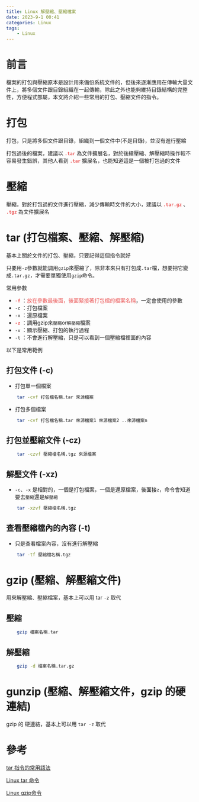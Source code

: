 ```yaml
---
title: Linux 解壓縮、壓縮檔案
date: 2023-9-1 00:41
categories: Linux
tags:
    - Linux
---
```


# 前言

檔案的打包與壓縮原本是設計用來備份系統文件的，但後來逐漸應用在傳輸大量文件上，將多個文件跟目錄組織在一起傳輸，除此之外也能夠維持目錄結構的完整性，方便程式部屬，本文將介紹一些常用的打包、壓縮文件的指令。

# 打包

打包，只是將多個文件跟目錄，組織到一個文件中(不是目錄)，並沒有進行壓縮

打包過後的檔案，建議以 **<font color=#EB5757>`.tar`</font>** 為文件擴展名，對於後續壓縮、解壓縮時操作較不容易發生錯誤，其他人看到 **<font color=#EB5757>`.tar`</font>** 擴展名，也能知道這是一個被打包過的文件

# 壓縮


壓縮，對於打包過的文件進行壓縮，減少傳輸時文件的大小，建議以 **<font color=#EB5757>`.tar.gz`</font>** 、 **<font color=#EB5757>`.tgz`</font>** 為文件擴展名


# tar (打包檔案、壓縮、解壓縮)

基本上關於文件的打包、壓縮，只要記得這個指令就好

只要用`-z`參數就能調用`gzip`來壓縮了，除非本來只有打包成`.tar`檔，想要把它變成`.tar.gz`，才需要單獨使用`gzip`命令。


常用參數
* **<font color=#EB5757>`-f`</font>** ：<font color=#EB5757>放在參數最後面，後面緊接著打包檔的檔案名稱</font>，一定會使用的參數
* `-c` ：打包檔案
* `-x` ：還原檔案
* **<font color=#EB5757>`-z`</font>** ：調用gzip來`壓縮`or`解壓縮`檔案
* `-v` ：顯示壓縮、打包的執行過程
* `-t` ：不會進行解壓縮，只是可以看到一個壓縮檔裡面的內容

以下是常用範例

## 打包文件 (-c)

* 打包單一個檔案
```bash
    tar -cvf 打包檔名稱.tar 來源檔案 
```

* 打包多個檔案
```bash
    tar -cvf 打包檔名稱.tar 來源檔案1 來源檔案2 ..來源檔案n
```

## 打包並壓縮文件 (-cz)

```bash
    tar -czvf 壓縮檔名稱.tgz 來源檔案 
```

## 解壓文件 (-xz)

* `-c`、`-x` 是相對的，一個是打包檔案，一個是還原檔案，後面接`z`，命令會知道要去`壓縮`還是`解壓縮`

```bash
    tar -xzvf 壓縮檔名稱.tgz 
```

## 查看壓縮檔內的內容 (-t)

* 只是查看檔案內容，沒有進行解壓縮

```bash
    tar -tf 壓縮檔名稱.tgz 
```

# gzip (壓縮、解壓縮文件)

用來解壓縮、壓縮檔案，基本上可以用 tar `-z` 取代

## 壓縮
```bash
    gzip 檔案名稱.tar
```

## 解壓縮
```bash
    gzip -d 檔案名稱.tar.gz
```

# gunzip (壓縮、解壓縮文件，gzip 的硬連結)

gzip 的 硬連結，基本上可以用 `tar -z` 取代

# 參考
[tar 指令的常用語法](https://www.vixual.net/blog/archives/127)

[Linux tar 命令](https://www.runoob.com/linux/linux-comm-tar.html)

[Linux gzip命令](https://www.runoob.com/linux/linux-comm-gzip.html)
